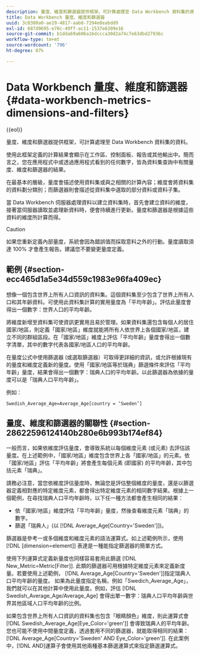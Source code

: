 ```yaml
---
description: 量度、維度和篩選器提供框架，可計算處理至 Data Workbench 資料集的資料。
title: Data Workbench 量度、維度和篩選器
uuid: 3c0300a0-ae19-4817-aab8-7294e0eabdd9
exl-id: 687d9695-e70c-49ff-ac11-1537e6309e16
source-git-commit: b1dda69a606a16dccca30d2a74c7e63dbd27936c
workflow-type: tm+mt
source-wordcount: '796'
ht-degree: 87%

---
```


# Data Workbench 量度、維度和篩選器{#data-workbench-metrics-dimensions-and-filters}

{{eol}}

量度、維度和篩選器提供框架，可計算處理至 Data Workbench 資料集的資料。

使用此框架定義的計算結果會顯示在工作區、控制面板、報告或其他輸出中。簡而言之，您在應用程式中或透過應用程式看到的任何數字，皆為資料集查詢中有關量度、維度和篩選器的結果。

在最基本的層級，量度會描述使用資料集或與之相關的計算內容；維度會將資料集的資料劃分類別；而篩選器則會描述從資料集中選取的部分資料或資料子集。

當 Data Workbench 伺服器處理資料以建立資料集時，首先會建立資料的維度，接著當伺服器讀取並處理新資料時，便會持續進行更新。量度和篩選器是根據這些資料的維度所計算而得。

>[!CAUTION]
>
>如果您重新定義內部量度，系統會因為錯誤值而採取意料之外的行動。量度讀取須達 100% 才會產生報告。建議您不要變更量度定義。

## 範例 {#section-ecc465d1a5e34d559c1983e96fa409ec}

想像一個包含世界上所有人口資訊的資料集。這個資料集至少包含了世界上所有人口和其年齡資料。可使用此資料集計算的實用量度為「平均年齡」。評估此量度會得出一個數字：世界人口的平均年齡。

將維度新增至資料集可使資訊更實用且易於管理。如果資料集還包含每個人的居住國家/地區，則定義「國家/地區」維度就能將所有人依世界上各個國家/地區，建立不同的群組區段。在「國家/地區」維度上評估「平均年齡」量度會得出一個數字清單，其中的數字代表各國家/地區人口的平均年齡。

在量度公式中使用篩選器 (或選取篩選器）可取得更詳細的資訊，或允許根據現有的量度和維度定義新的量度。使用「國家/地區等於瑞典」篩選條件來評估「平均年齡」量度，結果會得出一個數字：瑞典人口的平均年齡。以此篩選器為依據的量度可以是「瑞典人口平均年齡」。

例如：

```
Swedish_Average_Age=Average_Age[country = ‘Sweden’]
```

## 量度、維度和篩選器的關聯性 {#section-28622596124140b280e6b993b174ef84}

一般而言，如果依維度評估量度，會導致系統以每個維度元素 (或元素) 去評估該量度。在上述範例中，「國家/地區」維度包含世界上各「國家/地區」的元素。依「國家/地區」評估「平均年齡」將會產生每個元素 (即國家) 的平均年齡，其中包括元素「瑞典」。

請務必注意，當您依維度評估量度時，無論您是評估整個維度的量度，還是以篩選器定義相對應的特定維度元素，都會得出特定維度元素的相同數字結果。根據上一個範例，在尋找瑞典人口平均年齡時，以下任一種方法都會產生相同的結果：

* 依「國家/地區」維度評估「平均年齡」量度，然後查看維度元素「瑞典」的數字。
* 篩選「瑞典人」(以 [!DNL Average_Age[Country='Sweden']])。

篩選器是參考一或多個維度和維度元素的語法運算式。如上述範例所示，使用 [!DNL [dimension=element]] 表達是一種能指定篩選器的簡單方式。

使用下列運算式定義新量度也同樣容易套用此篩選 [!DNL New_Metric=Metric[Filter]]. 此類的篩選器可用根據特定維度元素來定義新度量。若要使用上述範例， [!DNL Average_Age[Country='Sweden']]指定瑞典人口平均年齡的量度。 如果為此量度指定名稱，例如「Swedich_Average_Age」，我們就可以在其他計算中使用此量度。例如，評估 [!DNL Swedish_Average_Age/Average_Age] 會得出單一數字：瑞典人口平均年齡與世界其他區域人口平均年齡的比例。

如果包含世界上所有人口資訊的資料集也包含「眼睛顏色」維度，則此運算式會 [!DNL Swedish_Average_Age[Eye_Color='green']] 會導致瑞典人的平均年齡。 您也可能不使用中間量度定義，透過套用不同的篩選器，就能取得相同的結果： [!DNL Average_Age[Country='Sweden' AND Eye_Color='green']]. 在此案例中，[!DNL AND]運算子會使用其他兩種基本篩選運算式來指定篩選運算式。
